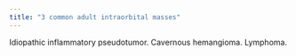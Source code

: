 ```yaml
---
title: "3 common adult intraorbital masses"
---
```

Idiopathic inflammatory pseudotumor. Cavernous hemangioma. Lymphoma.

